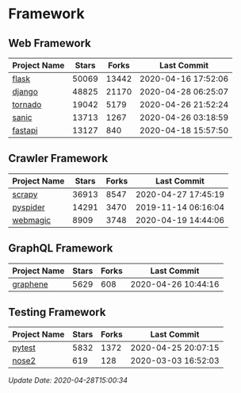 # Framework

## Web Framework

| Project Name | Stars | Forks | Last Commit |
| ------------ | ----- | ----- | ----------- |
| [flask](https://github.com/pallets/flask) | 50069 | 13442 | 2020-04-16 17:52:06 |
| [django](https://github.com/django/django) | 48825 | 21170 | 2020-04-28 06:25:07 |
| [tornado](https://github.com/tornadoweb/tornado) | 19042 | 5179 | 2020-04-26 21:52:24 |
| [sanic](https://github.com/huge-success/sanic) | 13713 | 1267 | 2020-04-26 03:18:59 |
| [fastapi](https://github.com/tiangolo/fastapi) | 13127 | 840 | 2020-04-18 15:57:50 |

## Crawler Framework

| Project Name | Stars | Forks | Last Commit |
| ------------ | ----- | ----- | ----------- |
| [scrapy](https://github.com/scrapy/scrapy) | 36913 | 8547 | 2020-04-27 17:45:19 |
| [pyspider](https://github.com/binux/pyspider) | 14291 | 3470 | 2019-11-14 06:16:04 |
| [webmagic](https://github.com/code4craft/webmagic) | 8909 | 3748 | 2020-04-19 14:44:06 |

## GraphQL Framework

| Project Name | Stars | Forks | Last Commit |
| ------------ | ----- | ----- | ----------- |
| [graphene](https://github.com/graphql-python/graphene) | 5629 | 608 | 2020-04-26 10:44:16 |

## Testing Framework

| Project Name | Stars | Forks | Last Commit |
| ------------ | ----- | ----- | ----------- |
| [pytest](https://github.com/pytest-dev/pytest) | 5832 | 1372 | 2020-04-25 20:07:15 |
| [nose2](https://github.com/nose-devs/nose2) | 619 | 128 | 2020-03-03 16:52:03 |

*Update Date: 2020-04-28T15:00:34*